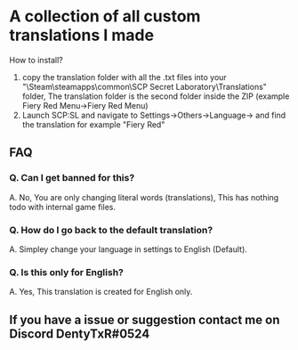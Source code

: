 # A collection of all custom translations I made

How to install?
1. copy the translation folder with all the .txt files into your "\Steam\steamapps\common\SCP Secret Laboratory\Translations" folder, The translation folder is the second folder inside the ZIP (example Fiery Red Menu->Fiery Red Menu)
2. Launch SCP:SL and navigate to Settings->Others->Language-> and find the translation for example "Fiery Red"


## FAQ

### Q. Can I get banned for this?

A. No, You are only changing literal words (translations), This has nothing todo with internal game files.




### Q. How do I go back to the default translation?

A. Simpley change your language in settings to English (Default).



### Q. Is this only for English?

A. Yes, This translation is created for English only.



## If you have a issue or suggestion contact me on Discord DentyTxR#0524
